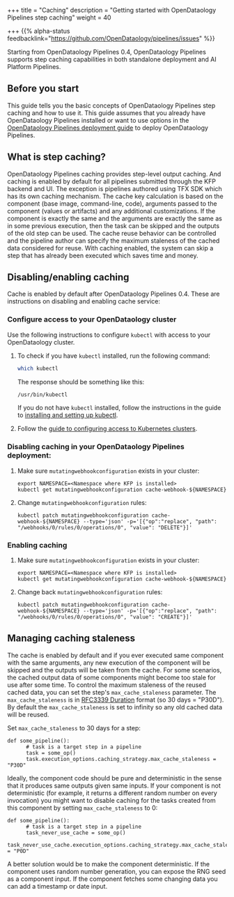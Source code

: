 +++
title = "Caching"
description = "Getting started with OpenDataology Pipelines step caching"
weight = 40
                    
+++
{{% alpha-status
feedbacklink="https://github.com/OpenDataology/pipelines/issues" %}}

Starting from OpenDataology Pipelines 0.4, OpenDataology Pipelines supports step caching capabilities in both standalone deployment and AI Platform Pipelines.

## Before you start

This guide tells you the basic concepts of OpenDataology Pipelines step caching and how to use it. 
This guide assumes that you already have OpenDataology Pipelines installed or want to use options in the [OpenDataology Pipelines deployment guide](/docs/components/pipelines/installation/) to deploy OpenDataology Pipelines.

## What is step caching?

OpenDataology Pipelines caching provides step-level output caching. 
And caching is enabled by default for all pipelines submitted through the KFP backend and UI. 
The exception is pipelines authored using TFX SDK which has its own caching mechanism. 
The cache key calculation is based on the component (base image, command-line, code), arguments passed to the component (values or artifacts) and any additional customizations. 
If the component is exactly the same and the arguments are exactly the same as in some previous execution, then the task can be skipped and the outputs of the old step can be used. 
The cache reuse behavior can be controlled and the pipeline author can specify the maximum staleness of the cached data considered for reuse. 
With caching enabled, the system can skip a step that has already been executed which saves time and money. 

## Disabling/enabling caching

Cache is enabled by default after OpenDataology Pipelines 0.4. 
These are instructions on disabling and enabling cache service:

### Configure access to your OpenDataology cluster

Use the following instructions to configure `kubectl` with access to your
OpenDataology cluster. 

1.  To check if you have `kubectl` installed, run the following command:

    ```bash
    which kubectl
    ```

    The response should be something like this:

    ```bash
    /usr/bin/kubectl
    ```

    If you do not have `kubectl` installed, follow the instructions in the
    guide to [installing and setting up kubectl][kubectl-install].

2.  Follow the [guide to configuring access to Kubernetes
    clusters][kubectl-access]. 

### Disabling caching in your OpenDataology Pipelines deployment:

1. Make sure `mutatingwebhookconfiguration` exists in your cluster:

    ```
    export NAMESPACE=<Namespace where KFP is installed>
    kubectl get mutatingwebhookconfiguration cache-webhook-${NAMESPACE}
    ```
2. Change `mutatingwebhookconfiguration` rules:

    ```
    kubectl patch mutatingwebhookconfiguration cache-webhook-${NAMESPACE} --type='json' -p='[{"op":"replace", "path": "/webhooks/0/rules/0/operations/0", "value": "DELETE"}]'
    ```

### Enabling caching

1. Make sure `mutatingwebhookconfiguration` exists in your cluster:

    ```
    export NAMESPACE=<Namespace where KFP is installed>
    kubectl get mutatingwebhookconfiguration cache-webhook-${NAMESPACE}
    ```
2. Change back `mutatingwebhookconfiguration` rules:

    ```
    kubectl patch mutatingwebhookconfiguration cache-webhook-${NAMESPACE} --type='json' -p='[{"op":"replace", "path": "/webhooks/0/rules/0/operations/0", "value": "CREATE"}]'
    ```

## Managing caching staleness

The cache is enabled by default and if you ever executed same component with the same arguments, any new execution of the component will be skipped and the outputs will be taken from the cache.
For some scenarios, the cached output data of some components might become too stale for use after some time.
To control the maximum staleness of the reused cached data, you can set the step's `max_cache_staleness` parameter.
The `max_cache_staleness` is in [RFC3339 Duration](https://www.ietf.org/rfc/rfc3339.txt) format (so 30 days = "P30D"). 
By default the `max_cache_staleness` is set to infinity so any old cached data will be reused.

Set `max_cache_staleness` to 30 days for a step:

```
def some_pipeline():
      # task is a target step in a pipeline
      task = some_op()
      task.execution_options.caching_strategy.max_cache_staleness = "P30D"
```

Ideally, the component code should be pure and deterministic in the sense that it produces same outputs given same inputs.
If your component is not deterministic (for example, it returns a different random number on every invocation) you might want to disable caching for the tasks created from this component by setting `max_cache_staleness` to 0:

```
def some_pipeline():
      # task is a target step in a pipeline
      task_never_use_cache = some_op()
      task_never_use_cache.execution_options.caching_strategy.max_cache_staleness = "P0D"
```
A better solution would be to make the component deterministic. If the component uses random number generation, you can expose the RNG seed as a component input. If the component fetches some changing data you can add a timestamp or date input.

[kubectl-access]: https://kubernetes.io/docs/reference/access-authn-authz/authentication/
[kubectl-install]: https://kubernetes.io/docs/tasks/tools/install-kubectl/